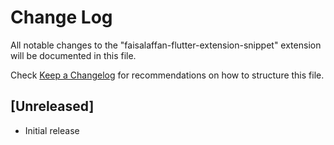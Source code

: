 # Change Log

All notable changes to the "faisalaffan-flutter-extension-snippet" extension will be documented in this file.

Check [Keep a Changelog](http://keepachangelog.com/) for recommendations on how to structure this file.

## [Unreleased]

- Initial release